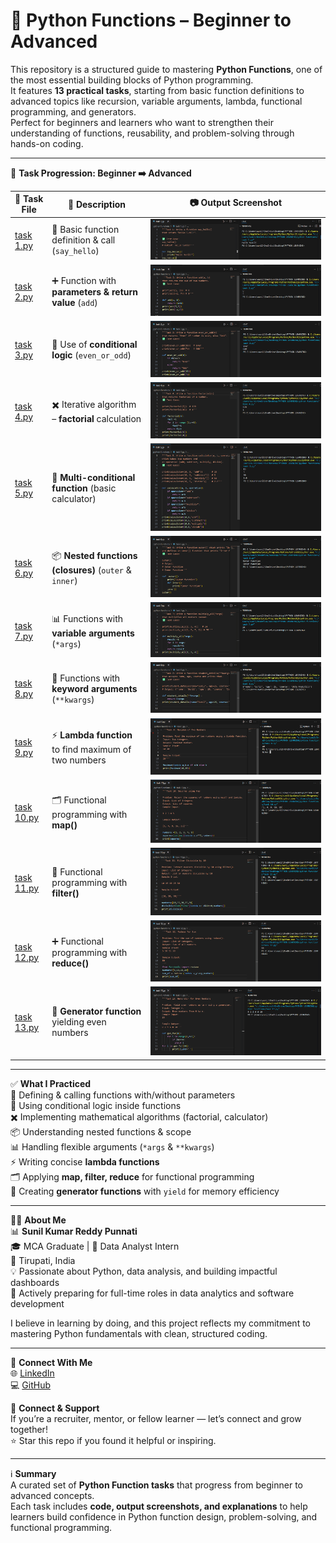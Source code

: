 # 🧵 Python Functions – Beginner to Advanced  

This repository is a structured guide to mastering **Python Functions**, one of the most essential building blocks of Python programming.  
It features **13 practical tasks**, starting from basic function definitions to advanced topics like recursion, variable arguments, lambda, functional programming, and generators.  
Perfect for beginners and learners who want to strengthen their understanding of functions, reusability, and problem-solving through hands-on coding.  

---

📂 **Task Progression: Beginner ➡️ Advanced**  
 
🧪 Task File | 📄 Description | 📷 Output Screenshot  
--- | --- | ---  
[task 1.py](./python%20functions/task%201.py) | 👋 Basic function definition & call (`say_hello`) | ![Task 1](./task%201.png)  
[task 2.py](./python%20functions/task%202.py) | ➕ Function with **parameters & return value** (`add`) | ![Task 2](./task%202.png)  
[task 3.py](./python%20functions/task%203.py) | 🔄 Use of **conditional logic** (`even_or_odd`) | ![Task 3](./task%203.png)  
[task 4.py](./python%20functions/task%204.py) | ✖️ Iterative algorithm – **factorial** calculation | ![Task 4](./task%204.png)  
[task 5.py](./python%20functions/task%205.py) | 🧮 **Multi-conditional function** (basic calculator) | ![Task 5](./task%205.png)  
[task 6.py](./python%20functions/task%206.py) | 📦 **Nested functions (closures)** (`outer` & `inner`) | ![Task 6](./task%206.png)  
[task 7.py](./python%20functions/task%207.py) | 📊 Functions with **variable arguments** (`*args`) | ![Task 7](./task%207.png)  
[task 8.py](./python%20functions/task%208.py) | 📝 Functions with **keyword arguments** (`**kwargs`) | ![Task 8](./task%208.png)  
[task 9.py](./python%20functions/task%209.py) | ⚡ **Lambda function** to find maximum of two numbers | ![Task 9](./task%209.png)  
[task 10.py](./python%20functions/task%2010.py) | 🗂️ Functional programming with **map()** | ![Task 10](./task%2010.png)  
[task 11.py](./python%20functions/task%2011.py) | 🎯 Functional programming with **filter()** | ![Task 11](./task%2011.png)  
[task 12.py](./python%20functions/task%2012.py) | ➕ Functional programming with **reduce()** | ![Task 12](./task%2012.png)  
[task 13.py](./python%20functions/task%2013.py) | 🔁 **Generator function** yielding even numbers | ![Task 13](./task%2013.png)  

---

✅ **What I Practiced**  
📌 Defining & calling functions with/without parameters  
🔄 Using conditional logic inside functions  
✖️ Implementing mathematical algorithms (factorial, calculator)  
📦 Understanding nested functions & scope  
📊 Handling flexible arguments (`*args` & `**kwargs`)  
⚡ Writing concise **lambda functions**  
🗂️ Applying **map, filter, reduce** for functional programming  
🔁 Creating **generator functions** with `yield` for memory efficiency  

---

👨‍💻 **About Me**  
📊 **Sunil Kumar Reddy Punnati**  
🎓 MCA Graduate | 💼 Data Analyst Intern  
📍 Tirupati, India  
💡 Passionate about Python, data analysis, and building impactful dashboards  
🚀 Actively preparing for full-time roles in data analytics and software development  

I believe in learning by doing, and this project reflects my commitment to mastering Python fundamentals with clean, structured coding.  

---

🔗 **Connect With Me**  
🌐 [LinkedIn](https://www.linkedin.com/in/sunil-kumar-reddy-punnati-a0a279308/)  
💻 [GitHub](https://github.com/sunilkumarreddypunnati)  

🙌 **Connect & Support**  
If you’re a recruiter, mentor, or fellow learner — let’s connect and grow together!  
⭐ Star this repo if you found it helpful or inspiring.  

---

ℹ️ **Summary**  
A curated set of **Python Function tasks** that progress from beginner to advanced concepts.  
Each task includes **code, output screenshots, and explanations** to help learners build confidence in Python function design, problem-solving, and functional programming.  
